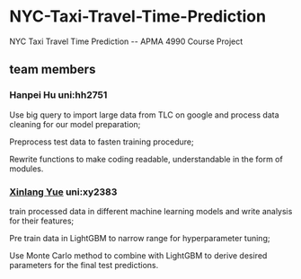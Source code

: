 # NYC-Taxi-Travel-Time-Prediction
NYC Taxi Travel Time Prediction -- APMA 4990 Course Project
## team members
### Hanpei Hu   uni:hh2751
Use big query to import large data from TLC on google and process data cleaning for our model preparation;

Preprocess test data to fasten training procedure;

Rewrite functions to make coding readable, understandable in the form of modules.

### [Xinlang Yue](https://www.linkedin.com/in/rumyue/) uni:xy2383
train processed data in different machine learning models and write analysis for their features;

Pre train data in LightGBM to narrow range for hyperparameter tuning;

Use Monte Carlo method to combine with LightGBM to derive desired parameters for the final test predictions.
